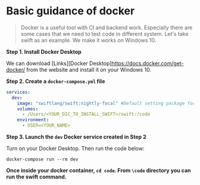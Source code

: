 # Basic guidance of docker

> Docker is a useful tool with CI and backend work. Especially there are some cases that we need to test code in different system. Let's take swift as an example. We make it works on Windows 10.

**Step 1. Install Docker Desktop**

We can download [Links][Docker Desktop]https://docs.docker.com/get-docker/ from the website and install it on your Windows 10.

**Step 2. Create a `docker-compose.yml` file**

```yml
services:
  dev:
    image: "swiftlang/swift:nightly-focal" #Default setting package for your system
    volumes:
      - /Users/<YOUR_DIC_TO_INSTALL_SWIFT>/swift:/code
    environment:
      - USER=<YOUR_NAME>
```

**Step 3. Launch the `dev` Docker service created in Step 2**

Turn on your Docker Desktop. Then run the code below:

```shell
docker-compose run --rm dev
```

**Once inside your docker container, `cd code`.  From `\code` directory you can run the swift command.**

